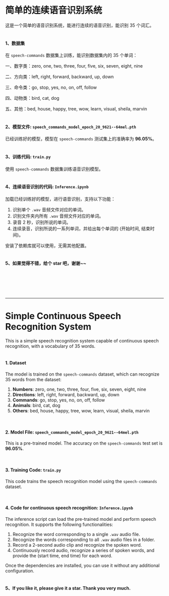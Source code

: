 # 简单的连续语音识别系统<br>

这是一个简单的语音识别系统，能进行连续的语音识别，能识别 35 个词汇。<br><br>

#### 1、数据集

在 `speech-commands` 数据集上训练，能识别数据集内的 35 个单词：

一、数字类：zero, one, two, three, four, five, six, seven, eight, nine

二、方向类：left, right, forward, backward, up, down

三、命令类：go, stop, yes, no, on, off, follow

四、动物类：bird, cat, dog

五、其他：bed, house, happy, tree, wow, learn, visual, sheila, marvin<br><br>


#### 2、模型文件: `speech_commands_model_epoch_20_9621--64mel.pth`

已经训练好的模型，模型在 `speech-commands` 测试集上的准确率为 **96.05%**。<br><br>


#### 3、训练代码: `train.py`

使用 `speech-commands` 数据集训练语音识别模型。<br><br>


#### 4、连续语音识别的代码: `Inference.ipynb`

加载已经训练好的模型，进行语音识别，支持以下功能：

1. 识别单个 `.wav` 音频文件对应的单词。
2. 识别文件夹内所有 `.wav` 音频文件对应的单词。
3. 录音 2 秒，识别所说的单词。
4. 连续录音，识别所说的一系列单词，并给出每个单词的 (开始时间, 结束时间)。<br>

安装了依赖库就可以使用，无需其他配置。<br><br>

#### 5、如果觉得不错，给个 star 吧，谢谢~~
<br><br><br><br>

---
# Simple Continuous Speech Recognition System<br>
This is a simple speech recognition system capable of continuous speech recognition, with a vocabulary of 35 words.<br><br>

#### 1. Dataset

The model is trained on the `speech-commands` dataset, which can recognize 35 words from the dataset:

1. **Numbers**: zero, one, two, three, four, five, six, seven, eight, nine
2. **Directions**: left, right, forward, backward, up, down
3. **Commands**: go, stop, yes, no, on, off, follow
4. **Animals**: bird, cat, dog
5. **Others**: bed, house, happy, tree, wow, learn, visual, sheila, marvin

<br>

#### 2. Model File: `speech_commands_model_epoch_20_9621--64mel.pth`

This is a pre-trained model. The accuracy on the `speech-commands` test set is **96.05%**.

<br>

#### 3. Training Code: `train.py`

This code trains the speech recognition model using the `speech-commands` dataset.

<br>

#### 4. Code for continuous speech recognition: `Inference.ipynb`

The inference script can load the pre-trained model and perform speech recognition. It supports the following functionalities:

1. Recognize the word corresponding to a single `.wav` audio file.
2. Recognize the words corresponding to all `.wav` audio files in a folder.
3. Record a 2-second audio clip and recognize the spoken word.
4. Continuously record audio, recognize a series of spoken words, and provide the (start time, end time) for each word.<br>

Once the dependencies are installed, you can use it without any additional configuration.<br><br>

#### 5、If you like it, please give it a star. Thank you very much.
<br><br><br><br>

